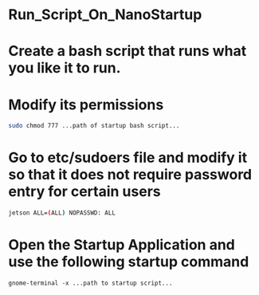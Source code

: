 # Run_Script_On_NanoStartup

# Create a bash script that runs what you like it to run. 

# Modify its permissions
```bash
sudo chmod 777 ...path of startup bash script...
```

# Go to etc/sudoers file and modify it so that it does not require password entry for certain users

```bash
jetson ALL=(ALL) NOPASSWD: ALL 
```

# Open the Startup Application and use the following startup command

```
gnome-terminal -x ...path to startup script...
```

